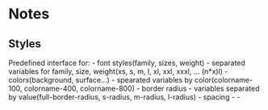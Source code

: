 # Notes

## Styles

Predefined interface for:
    - font styles(family, sizes, weight) - separated variables for family, size, weight(xs, s, m, l, xl, xxl, xxxl, ... (n*x)l)
    - colors(background, surface...) - spearated variables by color(colorname-100, colorname-400, colorname-800)
    - border radius - variables separated by value(full-border-radius, s-radius, m-radius, l-radius)
    - spacing - 
    - 